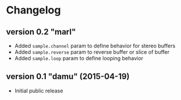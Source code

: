 # Changelog

## version 0.2 "marl"

- Added ```sample.channel``` param to define behavior for stereo buffers
- Added ```sample.reverse``` param to reverse buffer or slice of buffer
- Added ```sample.loop``` param to define looping behavior

## version 0.1 "damu" (2015-04-19)

- Initial public release
